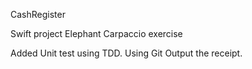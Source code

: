CashRegister

Swift project Elephant Carpaccio exercise

Added Unit test using TDD.
Using Git
Output the receipt.
